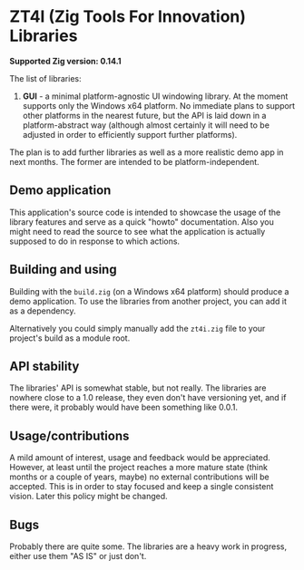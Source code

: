 # ZT4I (Zig Tools For Innovation) Libraries

**Supported Zig version: 0.14.1**

The list of libraries:

1. **GUI** - a minimal platform-agnostic UI windowing library. At the moment supports only the Windows x64 platform. No immediate plans to support other platforms in the nearest future, but the API is laid down in a platform-abstract way (although almost certainly it will need to be adjusted in order to efficiently support further platforms).

The plan is to add further libraries as well as a more realistic demo app in next months. The former are intended to be platform-independent.

## Demo application

This application's source code is intended to showcase the usage of the library features and serve as a quick "howto" documentation. Also you might need to read the source to see what the application is actually supposed to do in response to which actions.

## Building and using

Building with the `build.zig` (on a Windows x64 platform) should produce a demo application. To use the libraries from another project, you can add it as a dependency.

Alternatively you could simply manually add the `zt4i.zig` file to your project's build as a module root.

## API stability

The libraries' API is somewhat stable, but not really. The libraries are nowhere close to a 1.0 release, they even don't have versioning yet, and if there were, it probably would have been something like 0.0.1.

## Usage/contributions

A mild amount of interest, usage and feedback would be appreciated. However, at least until the project reaches a more mature state (think months or a couple of years, maybe) no external contributions will be accepted. This is in order to stay focused and keep a single consistent vision. Later this policy might be changed.

## Bugs

Probably there are quite some. The libraries are a heavy work in progress, either use them "AS IS" or just don't.
